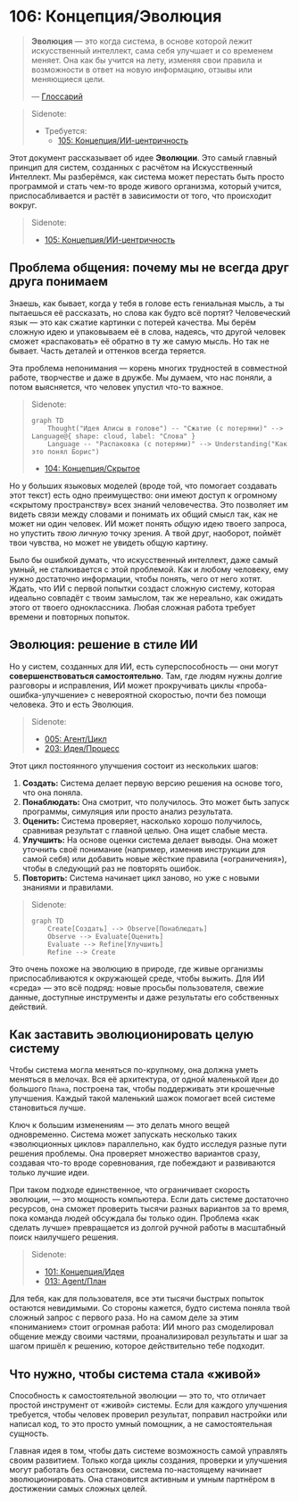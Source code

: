 # 106: Концепция/Эволюция

> **Эволюция** — это когда система, в основе которой лежит искусственный интеллект, сама себя улучшает и со временем меняет. Она как бы учится на лету, изменяя свои правила и возможности в ответ на новую информацию, отзывы или меняющиеся цели.
>
> — [Глоссарий](./000_glossary.md)

> Sidenote:
>
> - Требуется:
>   - [105: Концепция/ИИ-центричность](./105_concept_ai_native.md)

Этот документ рассказывает об идее **Эволюции**. Это самый главный принцип для систем, созданных с расчётом на Искусственный Интеллект. Мы разберёмся, как система может перестать быть просто программой и стать чем-то вроде живого организма, который учится, приспосабливается и растёт в зависимости от того, что происходит вокруг.

> Sidenote:
>
> - [105: Концепция/ИИ-центричность](./105_concept_ai_native.md)

## Проблема общения: почему мы не всегда друг друга понимаем

Знаешь, как бывает, когда у тебя в голове есть гениальная мысль, а ты пытаешься её рассказать, но слова как будто всё портят? Человеческий язык — это как сжатие картинки с потерей качества. Мы берём сложную идею и упаковываем её в слова, надеясь, что другой человек сможет «распаковать» её обратно в ту же самую мысль. Но так не бывает. Часть деталей и оттенков всегда теряется.

Эта проблема непонимания — корень многих трудностей в совместной работе, творчестве и даже в дружбе. Мы думаем, что нас поняли, а потом выясняется, что человек упустил что-то важное.

> Sidenote:
>
> ```mermaid
> graph TD
>     Thought("Идея Алисы в голове") -- "Сжатие (с потерями)" --> Language@{ shape: cloud, label: "Слова" }
>     Language -- "Распаковка (с потерями)" --> Understanding("Как это понял Борис")
> ```
>
> - [104: Концепция/Скрытое](./104_concept_latent.md)

Но у больших языковых моделей (вроде той, что помогает создавать этот текст) есть одно преимущество: они имеют доступ к огромному «скрытому пространству» всех знаний человечества. Это позволяет им видеть связи между словами и понимать их общий смысл так, как не может ни один человек. ИИ может понять _общую_ идею твоего запроса, но упустить _твою личную_ точку зрения. А твой друг, наоборот, поймёт твои чувства, но может не увидеть общую картину.

Было бы ошибкой думать, что искусственный интеллект, даже самый умный, не сталкивается с этой проблемой. Как и любому человеку, ему нужно достаточно информации, чтобы понять, чего от него хотят. Ждать, что ИИ с первой попытки создаст сложную систему, которая идеально совпадёт с твоим замыслом, так же нереально, как ожидать этого от твоего одноклассника. Любая сложная работа требует времени и повторных попыток.

## Эволюция: решение в стиле ИИ

Но у систем, созданных для ИИ, есть суперспособность — они могут **совершенствоваться самостоятельно**. Там, где людям нужны долгие разговоры и исправления, ИИ может прокручивать циклы «проба-ошибка-улучшение» с невероятной скоростью, почти без помощи человека. Это и есть Эволюция.

> Sidenote:
>
> - [005: Агент/Цикл](./005_agent_loop.md)
> - [203: Идея/Процесс](./203_idea_process.md)

Этот цикл постоянного улучшения состоит из нескольких шагов:

1.  **Создать:** Система делает первую версию решения на основе того, что она поняла.
2.  **Понаблюдать:** Она смотрит, что получилось. Это может быть запуск программы, симуляция или просто анализ результата.
3.  **Оценить:** Система проверяет, насколько хорошо получилось, сравнивая результат с главной целью. Она ищет слабые места.
4.  **Улучшить:** На основе оценки система делает выводы. Она может уточнить своё понимание (например, изменив инструкции для самой себя) или добавить новые жёсткие правила («ограничения»), чтобы в следующий раз не повторять ошибок.
5.  **Повторить:** Система начинает цикл заново, но уже с новыми знаниями и правилами.

> Sidenote:
>
> ```mermaid
> graph TD
>     Create[Создать] --> Observe[Понаблюдать]
>     Observe --> Evaluate[Оценить]
>     Evaluate --> Refine[Улучшить]
>     Refine --> Create
> ```

Это очень похоже на эволюцию в природе, где живые организмы приспосабливаются к окружающей среде, чтобы выжить. Для ИИ «среда» — это всё подряд: новые просьбы пользователя, свежие данные, доступные инструменты и даже результаты его собственных действий.

## Как заставить эволюционировать целую систему

Чтобы система могла меняться по-крупному, она должна уметь меняться в мелочах. Вся её архитектура, от одной маленькой `Идеи` до большого `Плана`, построена так, чтобы поддерживать эти крошечные улучшения. Каждый такой маленький шажок помогает всей системе становиться лучше.

Ключ к большим изменениям — это делать много вещей одновременно. Система может запускать несколько таких «эволюционных циклов» параллельно, как будто исследуя разные пути решения проблемы. Она проверяет множество вариантов сразу, создавая что-то вроде соревнования, где побеждают и развиваются только лучшие идеи.

При таком подходе единственное, что ограничивает скорость эволюции, — это мощность компьютера. Если дать системе достаточно ресурсов, она сможет проверить тысячи разных вариантов за то время, пока команда людей обсуждала бы только один. Проблема «как сделать лучше» превращается из долгой ручной работы в масштабный поиск наилучшего решения.

> Sidenote:
>
> - [101: Концепция/Идея](./101_concept_idea.md)
> - [013: Agent/План](./013_agent_plan.md)

Для тебя, как для пользователя, все эти тысячи быстрых попыток остаются невидимыми. Со стороны кажется, будто система поняла твой сложный запрос с первого раза. Но на самом деле за этим «пониманием» стоит огромная работа: ИИ много раз смоделировал общение между своими частями, проанализировал результаты и шаг за шагом пришёл к решению, которое действительно тебе подходит.

## Что нужно, чтобы система стала «живой»

Способность к самостоятельной эволюции — это то, что отличает простой инструмент от «живой» системы. Если для каждого улучшения требуется, чтобы человек проверил результат, поправил настройки или написал код, то это просто умный помощник, а не самостоятельная сущность.

Главная идея в том, чтобы дать системе возможность самой управлять своим развитием. Только когда циклы создания, проверки и улучшения могут работать без остановки, система по-настоящему начинает эволюционировать. Она становится активным и умным партнёром в достижении самых сложных целей.
